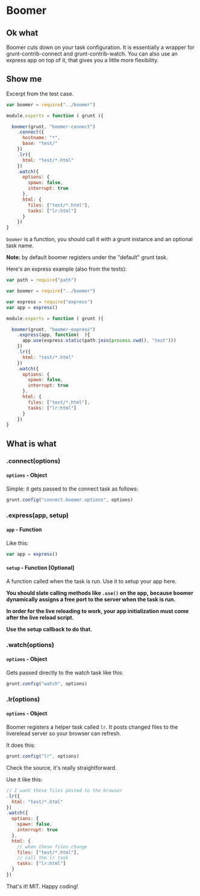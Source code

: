 Boomer
======

## Ok what

Boomer cuts down on your task configuration.
It is essentially a wrapper for grunt-contrib-connect and grunt-contrib-watch.
You can also use an express app on top of it, that gives you a little more flexibility.

## Show me

Excerpt from the test case.

```js
var boomer = require("../boomer")

module.exports = function ( grunt ){

  boomer(grunt, "boomer-connect")
    .connect({
      hostname: "*",
      base: "test/"
    })
    .lr({
      html: "test/*.html"
    })
    .watch({
      options: {
        spawn: false,
        interrupt: true
      },
      html: {
        files: ["test/*.html"],
        tasks: ["lr:html"]
      }
    })
}
```

`boomer` is a function, you should call it with a grunt instance
and an optional task name.

**Note:** by default boomer registers under the "default" grunt task.

Here's an express example (also from the tests):

```js
var path = require("path")

var boomer = require("../boomer")

var express = require("express")
var app = express()

module.exports = function ( grunt ){

  boomer(grunt, "boomer-express")
    .express(app, function(  ){
      app.use(express.static(path.join(process.cwd(), "test")))
    })
    .lr({
      html: "test/*.html"
    })
    .watch({
      options: {
        spawn: false,
        interrupt: true
      },
      html: {
        files: ["test/*.html"],
        tasks: ["lr:html"]
      }
    })
}
```

## What is what

### .connect(options)

#### `options` - Object

Simple: it gets passed to the connect task as follows:

```js
grunt.config("connect.boomer.options", options)
```

### .express(app, setup)

#### `app` - Function

Like this:

```js
var app = express()
```

#### `setup` - Function [Optional]

A function called when the task is run.
Use it to setup your app here.

**You should slate calling methods like `.use()` on the app,**
**because boomer dynamically assigns a free port to the server when the task is run.**

**In order for the live reloading to work, your app initialization must come after the live reload script.**

**Use the setup callback to do that.**

### .watch(options)

#### `options` - Object

Gets passed directly to the watch task like this:

```js
grunt.config("watch", options)
```

### .lr(options)

#### `options` - Object

Boomer registers a helper task called `lr`.
It posts changed files to the liverelead server so your browser can refresh.

It does this:

```js
grunt.config("lr", options)
```

Check the source, it's really straightforward.

Use it like this:

```js
// I want these files posted to the browser
.lr({
  html: "test/*.html"
})
.watch({
  options: {
    spawn: false,
    interrupt: true
  },
  html: {
    // when these files change
    files: ["test/*.html"],
    // call the lr task
    tasks: ["lr:html"]
  }
})
```

That's it! MIT. Happy coding!